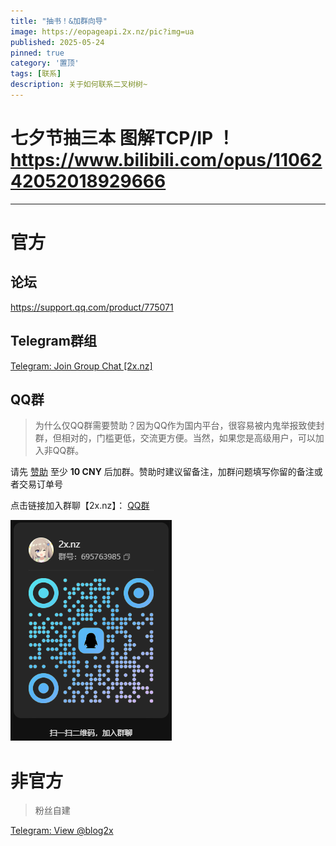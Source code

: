 ```yaml
---
title: "抽书！&加群向导"
image: https://eopageapi.2x.nz/pic?img=ua
published: 2025-05-24
pinned: true
category: '置顶'
tags: [联系]
description: 关于如何联系二叉树树~
---
```


# 七夕节抽三本 图解TCP/IP ！ https://www.bilibili.com/opus/1106242052018929666

---


# 官方

## 论坛

https://support.qq.com/product/775071

## Telegram群组

[Telegram: Join Group Chat [2x.nz]](https://t.me/+_07DERp7k1ljYTc1)

## QQ群

> 为什么仅QQ群需要赞助？因为QQ作为国内平台，很容易被内鬼举报致使封群，但相对的，门槛更低，交流更方便。当然，如果您是高级用户，可以加入非QQ群。

请先 [赞助](/donate/) 至少 **10 CNY** 后加群。赞助时建议留备注，加群问题填写你留的备注或者交易订单号

点击链接加入群聊【2x.nz】： [QQ群](https://qm.qq.com/q/I2Quch1uy6)

![](../assets/images/2025-08-15-03-24-11-image.png)

# 非官方

> 粉丝自建

[Telegram: View @blog2x](https://t.me/blog2x)